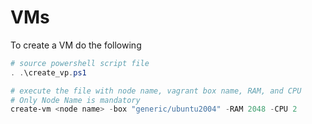 # VMs
To create a VM do the following

```powershell
# source powershell script file
. .\create_vp.ps1

# execute the file with node name, vagrant box name, RAM, and CPU
# Only Node Name is mandatory
create-vm <node name> -box "generic/ubuntu2004" -RAM 2048 -CPU 2 
```